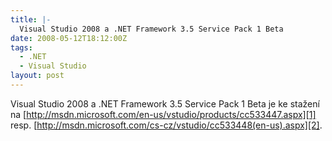 ```yaml
---
title: |-
  Visual Studio 2008 a .NET Framework 3.5 Service Pack 1 Beta
date: 2008-05-12T18:12:00Z
tags:
  - .NET
  - Visual Studio
layout: post
---
```

Visual Studio 2008 a .NET Framework 3.5 Service Pack 1 Beta je ke stažení na [http://msdn.microsoft.com/en-us/vstudio/products/cc533447.aspx][1] resp. [http://msdn.microsoft.com/cs-cz/vstudio/cc533448(en-us).aspx][2].

[1]: http://msdn.microsoft.com/en-us/vstudio/products/cc533447.aspx
[2]: http://msdn.microsoft.com/cs-cz/vstudio/cc533448(en-us).aspx